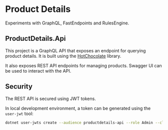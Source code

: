 # Product Details

Experiments with GraphQL, FastEndpoints and RulesEngine.

## ProductDetails.Api

This project is a GraphQL API that exposes an endpoint for querying product details.
It is built using the [HotChocolate](https://hotchocolate.io/) library.

It also exposes REST API endpoints for managing products. Swagger UI can be used to interact with the API.

## Security

The REST API is secured using JWT tokens.

In local development environment, a token can be generated using the `user-jwt` tool:

```bash
dotnet user-jwts create --audience productdetails-api --role Admin --claim "AdminId=1"
```
